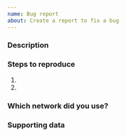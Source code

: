 ```yaml
---
name: Bug report
about: Create a report to fix a bug
---
```


### Description
<!-- Briefly describe the issue you're experiencing -->

### Steps to reproduce
<!-- what you were trying to do and what happened instead. -->
1.
1.

### Which network did you use?
<!-- Mainnet, Kovan, Rinkeby... -->

### Supporting data
<!-- Do you have screenshots showing the problem? -->
<!-- Do you see errors in the dev console? If yes, please include a screenshot. -->
